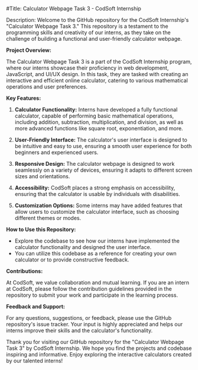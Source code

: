 #Title: Calculator Webpage Task 3 - CodSoft Internship

Description:
Welcome to the GitHub repository for the CodSoft Internship's "Calculator Webpage Task 3." This repository is a testament to the programming skills and creativity of our interns, as they take on the challenge of building a functional and user-friendly calculator webpage.

**Project Overview:**

The Calculator Webpage Task 3 is a part of the CodSoft Internship program, where our interns showcase their proficiency in web development, JavaScript, and UI/UX design. In this task, they are tasked with creating an interactive and efficient online calculator, catering to various mathematical operations and user preferences.

**Key Features:**

1. **Calculator Functionality:** Interns have developed a fully functional calculator, capable of performing basic mathematical operations, including addition, subtraction, multiplication, and division, as well as more advanced functions like square root, exponentiation, and more.

2. **User-Friendly Interface:** The calculator's user interface is designed to be intuitive and easy to use, ensuring a smooth user experience for both beginners and experienced users.

3. **Responsive Design:** The calculator webpage is designed to work seamlessly on a variety of devices, ensuring it adapts to different screen sizes and orientations.

4. **Accessibility:** CodSoft places a strong emphasis on accessibility, ensuring that the calculator is usable by individuals with disabilities.

5. **Customization Options:** Some interns may have added features that allow users to customize the calculator interface, such as choosing different themes or modes.

**How to Use this Repository:**

- Explore the codebase to see how our interns have implemented the calculator functionality and designed the user interface.
- You can utilize this codebase as a reference for creating your own calculator or to provide constructive feedback.

**Contributions:**

At CodSoft, we value collaboration and mutual learning. If you are an intern at CodSoft, please follow the contribution guidelines provided in the repository to submit your work and participate in the learning process.

**Feedback and Support:**

For any questions, suggestions, or feedback, please use the GitHub repository's issue tracker. Your input is highly appreciated and helps our interns improve their skills and the calculator's functionality.

Thank you for visiting our GitHub repository for the "Calculator Webpage Task 3" by CodSoft Internship. We hope you find the projects and codebase inspiring and informative. Enjoy exploring the interactive calculators created by our talented interns!
